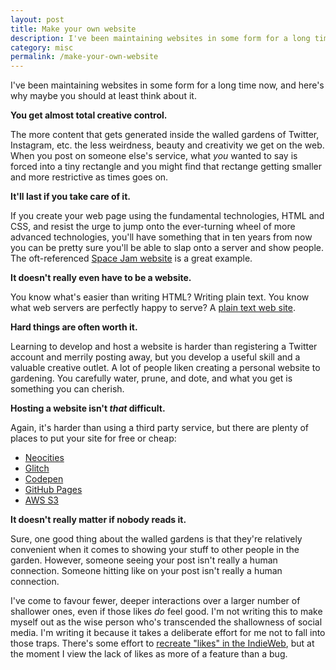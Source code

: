 ```yaml
---
layout: post
title: Make your own website
description: I've been maintaining websites in some form for a long time now, and here's why maybe you should at least think about it.
category: misc
permalink: /make-your-own-website
---
```


I've been maintaining websites in some form for a long time now, and here's why maybe you should at least think about it.

**You get almost total creative control.**

The more content that gets generated inside the walled gardens of Twitter, Instagram, etc. the less weirdness, beauty and creativity we get on the web. When you post on someone else's service, what _you_ wanted to say is forced into a tiny rectangle and you might find that rectange getting smaller and more restrictive as times goes on.

**It'll last if you take care of it.**

If you create your web page using the fundamental technologies, HTML and CSS, and resist the urge to jump onto the ever-turning wheel of more advanced technologies, you'll have something that in ten years from now you can be pretty sure you'll be able to slap onto a server and show people. The oft-referenced [Space Jam website](https://www.spacejam.com/1996/) is a great example.

**It doesn't really even have to be a website.**

You know what's easier than writing HTML? Writing plain text. You know what web servers are perfectly happy to serve? A [plain text web site](/plain-text-website.txt).

**Hard things are often worth it.**

Learning to develop and host a website is harder than registering a Twitter account and merrily posting away, but you develop a useful skill and a valuable creative outlet. A lot of people liken creating a personal website to gardening. You carefully water, prune, and dote, and what you get is something you can cherish.

**Hosting a website isn't _that_ difficult.**

Again, it's harder than using a third party service, but there are plenty of places to put your site for free or cheap:

- [Neocities](https://neocities.org)
- [Glitch](https://glitch.com)
- [Codepen](https://codepen.io)
- [GitHub Pages](https://pages.github.com)
- [AWS S3](https://aws.amazon.com/s3)


**It doesn't really matter if nobody reads it.**

Sure, one good thing about the walled gardens is that they're relatively convenient when it comes to showing your stuff to other people in the garden. However, someone seeing your post isn't really a human connection. Someone hitting like on your post isn't really a human connection.

I've come to favour fewer, deeper interactions over a larger number of shallower ones, even if those likes _do_ feel good. I'm not writing this to make myself out as the wise person who's transcended the shallowness of social media. I'm writing it because it takes a deliberate effort for me not to fall into those traps. There's some effort to [recreate "likes" in the IndieWeb](https://indieweb.org/like), but at the moment I view the lack of likes as more of a feature than a bug.
